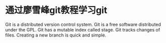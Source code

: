 # 通过廖雪峰git教程学习git

Git is a distributed version control system.
Git is a free software distributed under the GPL.
Git has a mutable index called stage.
Git tracks changes of files.
Creating a new branch is quick and simple.
